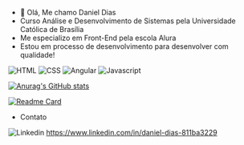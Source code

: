 - 👋 Olá, Me chamo Daniel Dias
- Curso Análise e Desenvolvimento de Sistemas pela Universidade Católica de Brasília
- Me especializo em Front-End pela escola Alura
- Estou em processo de desenvolvimento para desenvolver com qualidade!

![HTML](https://img.shields.io/badge/HTML5-E34F26?style=for-the-badge&logo=html5&logoColor=white)
![CSS](https://img.shields.io/badge/CSS3-1572B6?style=for-the-badge&logo=css3&logoColor=white)
![Angular](https://img.shields.io/badge/Angular-DD0031?style=for-the-badge&logo=angular&logoColor=white)
![Javascript](https://img.shields.io/badge/JavaScript-323330?style=for-the-badge&logo=javascript&logoColor=F7DF1E)

[![Anurag's GitHub stats](https://github-readme-stats.vercel.app/api?username=Dan-Dias&theme=gruvebox)](https://github.com/anuraghazra/github-readme-stats)

[![Readme Card](https://github-readme-stats.vercel.app/api/pin/?username=Dan-Dias&repo=Dan-Dias.github.io)](https://github.com/anuraghazra/github-readme-stats)

- Contato

![Linkedin](https://img.shields.io/badge/LinkedIn-0077B5?style=for-the-badge&logo=linkedin&logoColor=white) https://www.linkedin.com/in/daniel-dias-811ba3229


<!---
Dan-Dias/Dan-Dias is a ✨ special ✨ repository because its `README.md` (this file) appears on your GitHub profile.
You can click the Preview link to take a look at your changes.
--->
